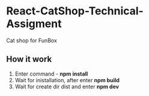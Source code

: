 # React-CatShop-Technical-Assigment
Cat shop for FunBox
<h2>How it work</h2>
<ol>
  <li>Enter command - <b>npm install</b></li>
  <li>Wait for inistallation, after enter <b>npm build</b></li>
  <li>Wait for create dir dist and enter <b>npm dev</b></li>
</ol>